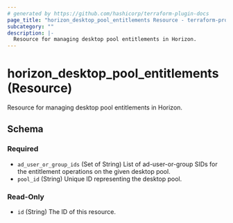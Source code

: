 ```yaml
---
# generated by https://github.com/hashicorp/terraform-plugin-docs
page_title: "horizon_desktop_pool_entitlements Resource - terraform-provider-horizon"
subcategory: ""
description: |-
  Resource for managing desktop pool entitlements in Horizon.
---
```


# horizon_desktop_pool_entitlements (Resource)

Resource for managing desktop pool entitlements in Horizon.



<!-- schema generated by tfplugindocs -->
## Schema

### Required

- `ad_user_or_group_ids` (Set of String) List of ad-user-or-group SIDs for the entitlement operations on the given desktop pool.
- `pool_id` (String) Unique ID representing the desktop pool.

### Read-Only

- `id` (String) The ID of this resource.


